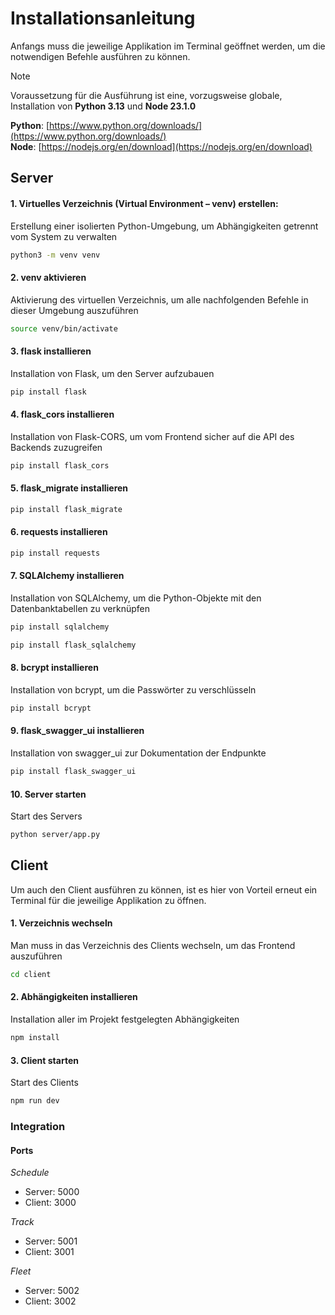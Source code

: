 # Installationsanleitung
Anfangs muss die jeweilige Applikation im Terminal geöffnet werden, um die notwendigen Befehle ausführen zu können.
> [!NOTE]  
> Voraussetzung für die Ausführung ist eine, vorzugsweise globale, Installation von **Python 3.13** und **Node 23.1.0**
> 
> **Python**: [https://www.python.org/downloads/](https://www.python.org/downloads/)  
> **Node**: [https://nodejs.org/en/download](https://nodejs.org/en/download)

## Server

#### 1. Virtuelles Verzeichnis (Virtual Environment – venv) erstellen:  
Erstellung einer isolierten Python-Umgebung, um Abhängigkeiten getrennt vom System zu verwalten
```bash
python3 -m venv venv
```

#### 2. venv aktivieren
Aktivierung des virtuellen Verzeichnis, um alle nachfolgenden Befehle in dieser Umgebung auszuführen
```bash
source venv/bin/activate
```

#### 3. flask installieren
Installation von Flask, um den Server aufzubauen
```bash
pip install flask
```

#### 4. flask_cors installieren
Installation von Flask-CORS, um vom Frontend sicher auf die API des Backends zuzugreifen
```bash
pip install flask_cors
```
#### 5. flask_migrate installieren
```bash
pip install flask_migrate
```

#### 6. requests installieren
```bash
pip install requests
```

#### 7. SQLAlchemy installieren
Installation von SQLAlchemy, um die Python-Objekte mit den Datenbanktabellen zu verknüpfen
```bash
pip install sqlalchemy
```

```bash
pip install flask_sqlalchemy
```

#### 8. bcrypt installieren
Installation von bcrypt, um die Passwörter zu verschlüsseln
```bash
pip install bcrypt
```

#### 9. flask_swagger_ui installieren
Installation von swagger_ui zur Dokumentation der Endpunkte
```bash
pip install flask_swagger_ui
```

#### 10. Server starten
Start des Servers
```bash
python server/app.py
```

## Client
Um auch den Client ausführen zu können, ist es hier von Vorteil erneut ein Terminal für die jeweilige Applikation zu öffnen.

#### 1. Verzeichnis wechseln
Man muss in das Verzeichnis des Clients wechseln, um das Frontend auszuführen
```bash
cd client
```

#### 2. Abhängigkeiten installieren
Installation aller im Projekt festgelegten Abhängigkeiten
```bash
npm install
```

#### 3. Client starten
Start des Clients
```bash
npm run dev
```

### Integration

#### Ports
*Schedule*  
- Server: 5000  
- Client: 3000  

*Track*  
- Server: 5001  
- Client: 3001  

*Fleet*  
- Server: 5002  
- Client: 3002  

